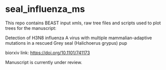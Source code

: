# seal_influenza_ms

This repo contains BEAST input xmls, raw tree files and scripts used to plot trees for the manuscript: 

Detection of H3N8 influenza A virus with multiple mammalian-adaptive mutations in a rescued Grey seal (Halichoerus grypus) pup

biorxiv link: https://doi.org/10.1101/741173 

Manuscript is currently under review. 
